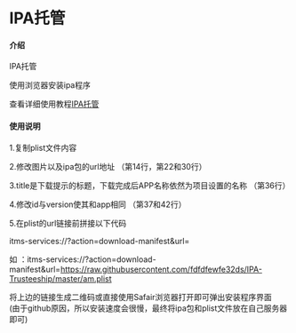 # IPA托管

#### 介绍
IPA托管

使用浏览器安装ipa程序
  
查看详细使用教程[IPA托管](https://www.jianshu.com/p/08172adacc97)
  
#### 使用说明

1.复制plist文件内容   
   
2.修改图片以及ipa包的url地址 （第14行，第22和30行）
  
3.title是下载提示的标题，下载完成后APP名称依然为项目设置的名称 （第36行） 
   
4.修改id与version使其和app相同  （第37和42行） 
  
5.在plist的url链接前拼接以下代码  
  
itms-services://?action=download-manifest&url=         
  
如 ：itms-services://?action=download-manifest&url=https://raw.githubusercontent.com/fdfdfewfe32ds/IPA-Trusteeship/master/am.plist  
  
将上边的链接生成二维码或直接使用Safair浏览器打开即可弹出安装程序界面  
(由于github原因，所以安装速度会很慢，最终将ipa包和plist文件放在自己服务器即可)  

